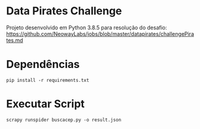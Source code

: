 # **Data Pirates Challenge**
Projeto desenvolvido em Python 3.8.5 para resolução do desafio: 
https://github.com/NeowayLabs/jobs/blob/master/datapirates/challengePirates.md


# **Dependências**
```pip install -r requirements.txt```

# **Executar Script**
```scrapy runspider buscacep.py -o result.json```